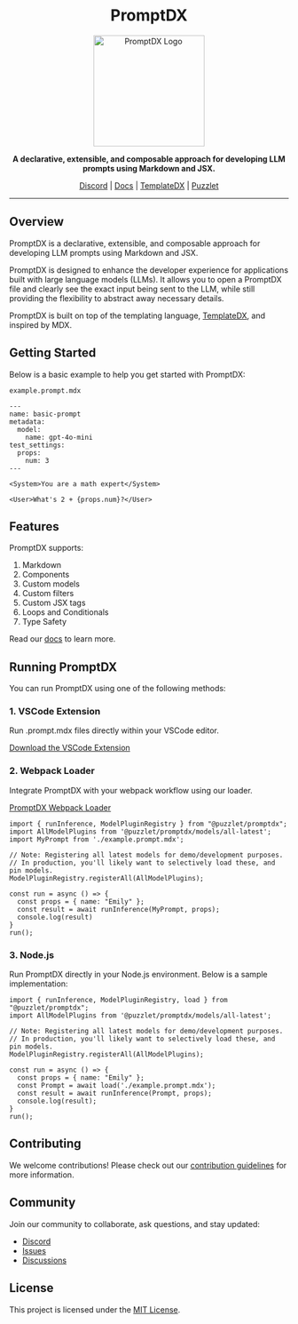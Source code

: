 <h1 align="center">PromptDX</h1>

<p align="center">
  <a href="https://github.com/puzzlet-ai">
    <img src="https://www.puzzlet.ai/images/logo.svg" alt="PromptDX Logo" width="200"/>
  </a>
</p>

<p align="center">
  <strong>A declarative, extensible, and composable approach for developing LLM prompts using Markdown and JSX.</strong>
</p>

<p align="center">
  <a href="https://discord.gg/P2NeMDtXar">Discord</a> |
  <a href="https://puzzlet-ai.github.io/promptdx/">Docs</a> |
  <a href="https://github.com/puzzlet-ai/templatedx">TemplateDX</a> |
  <a href="https://puzzlet.ai">Puzzlet</a>
</p>

---

## Overview

PromptDX is a declarative, extensible, and composable approach for developing LLM prompts using Markdown and JSX.

PromptDX is designed to enhance the developer experience for applications built with large language models (LLMs). It allows you to open a PromptDX file and clearly see the exact input being sent to the LLM, while still providing the flexibility to abstract away necessary details.

PromptDX is built on top of the templating language, [TemplateDX](https://github.com/puzzlet-ai/templatedx), and inspired by MDX.

## Getting Started

Below is a basic example to help you get started with PromptDX:

`example.prompt.mdx`
```mdx
---
name: basic-prompt
metadata:
  model:
    name: gpt-4o-mini
test_settings:
  props:
    num: 3
---

<System>You are a math expert</System>

<User>What's 2 + {props.num}?</User>
```

## Features

PromptDX supports:

1. Markdown
2. Components
3. Custom models
4. Custom filters
6. Custom JSX tags
7. Loops and Conditionals
8. Type Safety

Read our [docs](https://puzzlet-ai.github.io/promptdx) to learn more.

## Running PromptDX

You can run PromptDX using one of the following methods:

### 1. VSCode Extension

Run .prompt.mdx files directly within your VSCode editor.

[Download the VSCode Extension](https://marketplace.visualstudio.com/items?itemName=puzzlet.promptdx)

### 2. Webpack Loader

Integrate PromptDX with your webpack workflow using our loader.

[PromptDX Webpack Loader](https://github.com/puzzlet-ai/promptdx-loader)

```tsx
import { runInference, ModelPluginRegistry } from "@puzzlet/promptdx";
import AllModelPlugins from '@puzzlet/promptdx/models/all-latest';
import MyPrompt from './example.prompt.mdx';

// Note: Registering all latest models for demo/development purposes. 
// In production, you'll likely want to selectively load these, and pin models.
ModelPluginRegistry.registerAll(AllModelPlugins);

const run = async () => {
  const props = { name: "Emily" };
  const result = await runInference(MyPrompt, props);
  console.log(result)
}
run();
```

### 3. Node.js

Run PromptDX directly in your Node.js environment. Below is a sample implementation:

```tsx node
import { runInference, ModelPluginRegistry, load } from "@puzzlet/promptdx";
import AllModelPlugins from '@puzzlet/promptdx/models/all-latest';

// Note: Registering all latest models for demo/development purposes. 
// In production, you'll likely want to selectively load these, and pin models.
ModelPluginRegistry.registerAll(AllModelPlugins);

const run = async () => {
  const props = { name: "Emily" };
  const Prompt = await load('./example.prompt.mdx');
  const result = await runInference(Prompt, props);
  console.log(result);
}
run();
```

## Contributing

We welcome contributions! Please check out our [contribution guidelines](https://github.com/puzzlet-ai/promptdx/blob/main/CONTRIBUTING.md) for more information.

## Community

Join our community to collaborate, ask questions, and stay updated:

- [Discord](https://discord.gg/P2NeMDtXar)
- [Issues](https://github.com/puzzlet-ai/promptdx/issues)
- [Discussions](https://github.com/puzzlet-ai/promptdx/discussions)

## License

This project is licensed under the [MIT License](https://github.com/puzzlet-ai/promptdx/blob/main/LICENSE).

